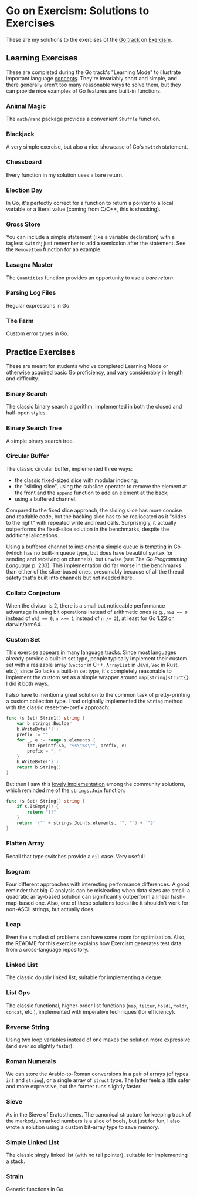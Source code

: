 # Go on Exercism: Solutions to Exercises

These are my solutions to the exercises of the [Go track](https://exercism.org/tracks/go) on [Exercism](https://exercism.org).

## Learning Exercises

These are completed during the Go track's "Learning Mode" to illustrate important language [concepts](https://exercism.org/tracks/go/concepts). They're invariably short and simple, and there generally aren't too many reasonable ways to solve them, but they can provide nice examples of Go features and built-in functions.

### Animal Magic

The `math/rand` package provides a convenient `Shuffle` function.

### Blackjack

A very simple exercise, but also a nice showcase of Go's `switch` statement.

### Chessboard

Every function in my solution uses a bare return.

### Election Day

In Go, it's perfectly correct for a function to return a pointer to a local variable or a literal value (coming from C/C++, this is shocking).

### Gross Store

You can include a simple statement (like a variable declaration) with a tagless `switch`; just remember to add a semicolon after the statement. See the `RemoveItem` function for an example.

### Lasagna Master

The `Quantities` function provides an opportunity to use a *bare return*.

### Parsing Log Files

Regular expressions in Go.

### The Farm

Custom error types in Go.


## Practice Exercises

These are meant for students who've completed Learning Mode or otherwise acquired basic Go proficiency, and vary considerably in length and difficulty.

### Binary Search

The classic binary search algorithm, implemented in both the closed and half-open styles.

### Binary Search Tree

A simple binary search tree.

### Circular Buffer

The classic circular buffer, implemented three ways:

- the classic fixed-sized slice with modular indexing;
- the "sliding slice", using the subslice operator to remove the element at the front and the `append` function to add an element at the back;
- using a buffered channel.

Compared to the fixed slice approach, the sliding slice has more concise and readable code, but the backing slice has to be reallocated as it "slides to the right" with repeated write and read calls. Surprisingly, it actually outperforms the fixed-slice solution in the benchmarks, despite the additional allocations.

Using a buffered channel to implement a simple queue is tempting in Go (which has no built-in queue type, but does have beautiful syntax for sending and receiving on channels), but unwise (see *The Go Programming Language* p. 233). This implementation did far worse in the benchmarks than either of the slice-based ones, presumably because of all the thread safety that's built into channels but not needed here.

### Collatz Conjecture

When the divisor is 2, there is a small but noticeable performance advantage in using bit operations instead of arithmetic ones (e.g., `n&1 == 0` instead of `n%2 == 0`, `n >>= 1` instead of `n /= 2`), at least for Go 1.23 on darwin/arm64.

### Custom Set

This exercise appears in many language tracks. Since most languages already provide a built-in set type, people typically implement their custom set with a resizable array (`vector` in C++, `ArrayList` in Java, `Vec` in Rust, etc.); since Go lacks a built-in set type, it's completely reasonable to implement the custom set as a simple wrapper around `map[string]struct{}`. I did it both ways.

I also have to mention a great solution to the common task of pretty-printing a custom collection type. I had originally implemented the `String` method with the classic reset-the-prefix approach:
```go
func (s Set) Strin1() string {
	var b strings.Builder
	b.WriteByte('{')
	prefix := ""
	for _, e := range s.elements {
		fmt.Fprintf(&b, "%s\"%s\"", prefix, e)
		prefix = ", "
	}
	b.WriteByte('}')
	return b.String()
}
```
But then I saw this [lovely implementation](https://exercism.org/tracks/go/exercises/custom-set/solutions/martinohmann) among the community solutions, which reminded me of the `strings.Join` function:
```go
func (s Set) String() string {
	if s.IsEmpty() {
		return "{}"
	}
	return `{"` + strings.Join(s.elements, `", "`) + `"}`
}
```

### Flatten Array

Recall that type switches provide a `nil` case. Very useful!

### Isogram

Four different approaches with interesting performance differences. A good reminder that big-O analysis can be misleading when data sizes are small: a quadratic array-based solution can significantly outperform a linear hash-map-based one. Also, one of these solutions looks like it shouldn't work for non-ASCII strings, but actually does.

### Leap

Even the simplest of problems can have some room for optimization. Also, the README for this exercise explains how Exercism generates test data from a cross-language repository.

### Linked List
The classic doubly linked list, suitable for implementing a deque.

### List Ops

The classic functional, higher-order list functions (`map`, `filter`, `foldl`, `foldr`, `concat`, etc.), implemented with imperative techniques (for efficiency).

### Reverse String
Using two loop variables instead of one makes the solution more expressive (and ever so slightly faster).

### Roman Numerals
We can store the Arabic-to-Roman conversions in a pair of arrays (of types `int` and `string`), or a single array of `struct` type. The latter feels a little safer and more expressive, but the former runs slightly faster.

### Sieve

As in the Sieve of Eratosthenes. The canonical structure for keeping track of the marked/unmarked numbers is a slice of bools, but just for fun, I also wrote a solution using a custom bit-array type to save memory.

### Simple Linked List
The classic singly linked list (with no tail pointer), suitable for implementing a stack.

### Strain

Generic functions in Go.
